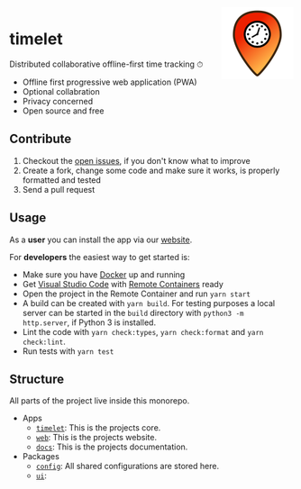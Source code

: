 <img src='assets/brand/timelet-128.png' align='right' alt='Timelet logo'>

# timelet

Distributed collaborative offline-first time tracking ⏱

- Offline first progressive web application (PWA)
- Optional collabration
- Privacy concerned
- Open source and free

## Contribute

1. Checkout the [open issues](https://github.com/timelet/timelet/issues), if you don't know what to improve
1. Create a fork, change some code and make sure it works, is properly formatted and tested
1. Send a pull request

## Usage

As a **user** you can install the app via our [website](https://timelet.org).

For **developers** the easiest way to get started is:

- Make sure you have [Docker](https://docs.docker.com/get-docker/) up and running
- Get [Visual Studio Code](https://code.visualstudio.com/) with [Remote Containers](https://code.visualstudio.com/docs/remote/containers) ready
- Open the project in the Remote Container and run `yarn start`
- A build can be created with `yarn build`. For testing purposes a local server can be started in the `build` directory with `python3 -m http.server`, if Python 3 is installed.
- Lint the code with `yarn check:types`, `yarn check:format` and `yarn check:lint`.
- Run tests with `yarn test`

## Structure

All parts of the project live inside this monorepo.

- Apps
  - [`timelet`](./apps/timelet/): This is the projects core.
  - [`web`](./apps/web/): This is the projects website.
  - [`docs`](./apps/docs/): This is the projects documentation.
- Packages
  - [`config`](./packages/config/): All shared configurations are stored here.
  - [`ui`](./packages/ui/):
